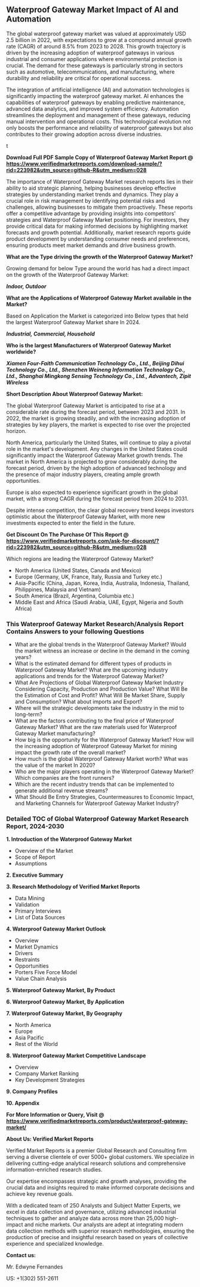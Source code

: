 <h2>Waterproof Gateway Market Impact of AI and Automation</h2><p>The global waterproof gateway market was valued at approximately USD 2.5 billion in 2022, with expectations to grow at a compound annual growth rate (CAGR) of around 8.5% from 2023 to 2028. This growth trajectory is driven by the increasing adoption of waterproof gateways in various industrial and consumer applications where environmental protection is crucial. The demand for these gateways is particularly strong in sectors such as automotive, telecommunications, and manufacturing, where durability and reliability are critical for operational success.</p><p>The integration of artificial intelligence (AI) and automation technologies is significantly impacting the waterproof gateway market. AI enhances the capabilities of waterproof gateways by enabling predictive maintenance, advanced data analytics, and improved system efficiency. Automation streamlines the deployment and management of these gateways, reducing manual intervention and operational costs. This technological evolution not only boosts the performance and reliability of waterproof gateways but also contributes to their growing adoption across diverse industries.</p>t</p><p id="" class=""><strong>Download Full PDF Sample Copy of Waterproof Gateway Market Report @ <a href="https://www.verifiedmarketreports.com/download-sample/?rid=223982&utm_source=github-R&utm_medium=028" target="_blank">https://www.verifiedmarketreports.com/download-sample/?rid=223982&utm_source=github-R&utm_medium=028</a></strong></p><p>The importance of&nbsp;Waterproof Gateway Market research reports lies in their ability to aid strategic planning, helping businesses develop effective strategies by understanding market trends and dynamics. They play a crucial role in risk management by identifying potential risks and challenges, allowing businesses to mitigate them proactively. These reports offer a competitive advantage by providing insights into competitors' strategies and Waterproof Gateway Market positioning. For investors, they provide critical data for making informed decisions by highlighting market forecasts and growth potential. Additionally, market research reports guide product development by understanding consumer needs and preferences, ensuring products meet market demands and drive business growth.</p><p><strong>What are the&nbsp;Type driving the growth of the Waterproof Gateway Market?</strong></p><p id="" class="">Growing demand for below Type around the world has had a direct impact on the growth of the Waterproof Gateway Market:</p><em><strong>Indoor, Outdoor</strong></em></p><strong>What are the&nbsp;Applications&nbsp;of Waterproof Gateway Market available in the Market?</strong></p><p id="" class="">Based on Application the Market is categorized into Below types that held the largest Waterproof Gateway Market share In 2024.</p><em><strong>Industrial, Commercial, Household</strong></em></p><strong>Who is the largest Manufacturers of Waterproof Gateway Market worldwide?</strong></p><p><em><strong>Xiamen Four-Faith Communication Technology Co., Ltd., Beijing Dihui Technology Co., Ltd., Shenzhen Weineng Information Technology Co., Ltd., Shanghai Mingkong Sensing Technology Co., Ltd., Advantech, Zipit Wireless</strong></em></p><p id="" class=""><strong>Short Description About Waterproof Gateway Market:</strong></p><p>The global Waterproof Gateway Market is anticipated to rise at a considerable rate during the forecast period, between 2023 and 2031. In 2022, the market is growing steadily, and with the increasing adoption of strategies by key players, the market is expected to rise over the projected horizon.</p><p>North America, particularly the United States, will continue to play a pivotal role in the market's development. Any changes in the United States could significantly impact the Waterproof Gateway Market growth trends. The market in North America is projected to grow considerably during the forecast period, driven by the high adoption of advanced technology and the presence of major industry players, creating ample growth opportunities.</p><p>Europe is also expected to experience significant growth in the global market, with a strong CAGR during the forecast period from 2024 to 2031.</p><p>Despite intense competition, the clear global recovery trend keeps investors optimistic about the Waterproof Gateway Market, with more new investments expected to enter the field in the future.</p><p id="" class=""><strong>Get Discount On The Purchase Of This Report @ <a href="https://www.verifiedmarketreports.com/ask-for-discount/?rid=223982&utm_source=github-R&utm_medium=028" target="_blank">https://www.verifiedmarketreports.com/ask-for-discount/?rid=223982&utm_source=github-R&utm_medium=028</a></strong></p>Which regions are leading the Waterproof Gateway Market?</p><ul><li>North America (United States, Canada and Mexico)</li><li>Europe (Germany, UK, France, Italy, Russia and Turkey etc.)</li><li>Asia-Pacific (China, Japan, Korea, India, Australia, Indonesia, Thailand, Philippines, Malaysia and Vietnam)</li><li>South America (Brazil, Argentina, Columbia etc.)</li><li>Middle East and Africa (Saudi Arabia, UAE, Egypt, Nigeria and South Africa)</li></ul><h3 id="" class="">This Waterproof Gateway Market Research/Analysis Report Contains Answers to your following Questions</h3><ul><li>What are the global trends in the Waterproof Gateway Market? Would the market witness an increase or decline in the demand in the coming years?</li><li>What is the estimated demand for different types of products in Waterproof Gateway Market? What are the upcoming industry applications and trends for the Waterproof Gateway Market?</li><li>What Are Projections of Global Waterproof Gateway Market Industry Considering Capacity, Production and Production Value? What Will Be the Estimation of Cost and Profit? What Will Be Market Share, Supply and Consumption? What about imports and Export?</li><li>Where will the strategic developments take the industry in the mid to long-term?</li><li>What are the factors contributing to the final price of Waterproof Gateway Market? What are the raw materials used for Waterproof Gateway Market manufacturing?</li><li>How big is the opportunity for the Waterproof Gateway Market? How will the increasing adoption of Waterproof Gateway Market for mining impact the growth rate of the overall market?</li><li>How much is the global Waterproof Gateway Market worth? What was the value of the market In 2020?</li><li>Who are the major players operating in the Waterproof Gateway Market? Which companies are the front runners?</li><li>Which are the recent industry trends that can be implemented to generate additional revenue streams?</li><li>What Should Be Entry Strategies, Countermeasures to Economic Impact, and Marketing Channels for Waterproof Gateway Market Industry?</li></ul><h3 id="" class="">Detailed TOC of Global Waterproof Gateway Market Research Report, 2024-2030</h3><p id="" class=""><strong>1. Introduction of the Waterproof Gateway Market</strong></p><ul><li>Overview of the Market</li><li>Scope of Report</li><li>Assumptions</li></ul><p id="" class=""><strong>2. Executive Summary</strong></p><p id="" class=""><strong>3. Research Methodology of Verified Market Reports</strong></p><ul><li>Data Mining</li><li>Validation</li><li>Primary Interviews</li><li>List of Data Sources</li></ul><p id="" class=""><strong>4. Waterproof Gateway Market Outlook</strong></p><ul><li>Overview</li><li>Market Dynamics</li><li>Drivers</li><li>Restraints</li><li>Opportunities</li><li>Porters Five Force Model</li><li>Value Chain Analysis</li></ul><p id="" class=""><strong>5. Waterproof Gateway Market, By Product</strong></p><p id="" class=""><strong>6. Waterproof Gateway Market, By Application</strong></p><p id="" class=""><strong>7. Waterproof Gateway Market, By Geography</strong></p><ul><li>North America</li><li>Europe</li><li>Asia Pacific</li><li>Rest of the World</li></ul><p id="" class=""><strong>8. Waterproof Gateway Market Competitive Landscape</strong></p><ul><li>Overview</li><li>Company Market Ranking</li><li>Key Development Strategies</li></ul><p id="" class=""><strong>9. Company Profiles</strong></p><p id="" class=""><strong>10. Appendix</strong></p><p id="" class=""><strong>For More Information or Query, Visit @ <a href="https://www.verifiedmarketreports.com/product/waterproof-gateway-market/" target="_blank">https://www.verifiedmarketreports.com/product/waterproof-gateway-market/</a></strong></p><p id="" class=""><strong>About Us: Verified Market Reports</strong></p><p id="" class="">Verified Market Reports is a premier Global Research and Consulting firm serving a diverse clientele of over 5000+ global customers. We specialize in delivering cutting-edge analytical research solutions and comprehensive information-enriched research studies.</p><p id="" class="">Our expertise encompasses strategic and growth analyses, providing the crucial data and insights required to make informed corporate decisions and achieve key revenue goals.</p><p id="" class="">With a dedicated team of 250 Analysts and Subject Matter Experts, we excel in data collection and governance, utilizing advanced industrial techniques to gather and analyze data across more than 25,000 high-impact and niche markets. Our analysts are adept at integrating modern data collection methods with superior research methodologies, ensuring the production of precise and insightful research based on years of collective experience and specialized knowledge.</p><p id="" class=""><strong>Contact us:</strong></p><p id="" class="">Mr. Edwyne Fernandes</p><p id="" class="">US: +1(302) 551-2611</p>